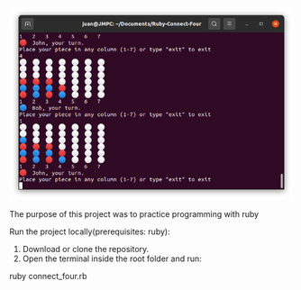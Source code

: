 ![screen shot](screenshot.png)

The purpose of this project was to practice programming with ruby

Run the project locally(prerequisites: ruby):

1. Download or clone the repository.
2. Open the terminal inside the root folder and run:

ruby connect_four.rb